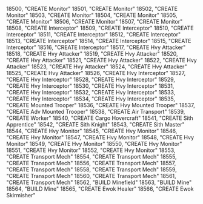 ﻿18500, "CREATE Monitor"
18501, "CREATE Monitor"
18502, "CREATE Monitor"
18503, "CREATE Monitor"
18504, "CREATE Monitor"
18505, "CREATE Monitor"
18506, "CREATE Monitor"
18507, "CREATE Monitor"
18508, "CREATE Interceptor"
18509, "CREATE Interceptor"
18510, "CREATE Interceptor"
18511, "CREATE Interceptor"
18512, "CREATE Interceptor"
18513, "CREATE Interceptor"
18514, "CREATE Interceptor"
18515, "CREATE Interceptor"
18516, "CREATE Interceptor"
18517, "CREATE Hvy Attacker"
18518, "CREATE Hvy Attacker"
18519, "CREATE Hvy Attacker"
18520, "CREATE Hvy Attacker"
18521, "CREATE Hvy Attacker"
18522, "CREATE Hvy Attacker"
18523, "CREATE Hvy Attacker"
18524, "CREATE Hvy Attacker"
18525, "CREATE Hvy Attacker"
18526, "CREATE Hvy Interceptor"
18527, "CREATE Hvy Interceptor"
18528, "CREATE Hvy Interceptor"
18529, "CREATE Hvy Interceptor"
18530, "CREATE Hvy Interceptor"
18531, "CREATE Hvy Interceptor"
18532, "CREATE Hvy Interceptor"
18533, "CREATE Hvy Interceptor"
18534, "CREATE Hvy Interceptor"
18535, "CREATE Mounted Trooper"
18536, "CREATE Hvy Mounted Trooper"
18537, "CREATE Adv Mounted Trooper"
18538, "CREATE Air Transport"
18539, "CREATE Worker"
18540, "CREATE Cargo Hovercraft"
18541, "CREATE Sith Apprentice"
18542, "CREATE Sith Knight"
18543, "CREATE Sith Master"
18544, "CREATE Hvy Monitor"
18545, "CREATE Hvy Monitor"
18546, "CREATE Hvy Monitor"
18547, "CREATE Hvy Monitor"
18548, "CREATE Hvy Monitor"
18549, "CREATE Hvy Monitor"
18550, "CREATE Hvy Monitor"
18551, "CREATE Hvy Monitor"
18552, "CREATE Hvy Monitor"
18553, "CREATE Transport Mech"
18554, "CREATE Transport Mech"
18555, "CREATE Transport Mech"
18556, "CREATE Transport Mech"
18557, "CREATE Transport Mech"
18558, "CREATE Transport Mech"
18559, "CREATE Transport Mech"
18560, "CREATE Transport Mech"
18561, "CREATE Transport Mech"
18562, "BUILD Minefield"
18563, "BUILD Mine"
18564, "BUILD Mine"
18565, "CREATE Ewok Healer"
18566, "CREATE Ewok Skirmisher"
